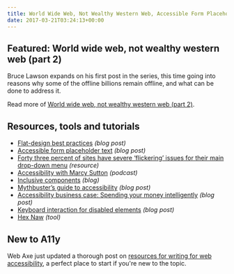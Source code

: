 ```yaml
---
title: World Wide Web, Not Wealthy Western Web, Accessible Form Placeholder Text, Mythbuster’s Guide to Accessibility and More
date: 2017-03-21T03:24:13+00:00
---
```


## Featured: World wide web, not wealthy western web (part 2)

Bruce Lawson expands on his first post in the series, this time going into reasons why some of the offline billions remain offline, and what can be done to address it.

Read more of [World wide web, not wealthy western web (part 2)](https://www.smashingmagazine.com/2017/03/world-wide-web-not-wealthy-western-web-part-2/).

## Resources, tools and tutorials

- [Flat-design best practices](https://www.nngroup.com/articles/flat-design-best-practices/) *(blog post)*
- [Accessible form placeholder text](http://www.useragentman.com/blog/2017/02/20/accessible-form-placeholder-text/) *(blog post)*
- [Forty three percent of sites have severe ‘flickering’ issues for their main drop-down menu](https://baymard.com/blog/dropdown-menu-flickering-issue) *(resource)*
- [Accessibility with Marcy Sutton](https://frontsidethepodcast.simplecast.fm/61) *(podcast)*
- [Inclusive components](http://inclusive-components.club) *(blog)*
- [Mythbuster’s guide to accessibility](https://medium.com/the-u-s-digital-service/mythbusters-guide-to-accessibility-92ccd88655c6) *(blog post)*
- [Accessibility business case: Spending your money intelligently](http://www.karlgroves.com/2017/03/19/accessibility-business-case-spending-your-money-intelligently/) *(blog post)*
- [Keyboard interaction for disabled elements](http://www.maxability.co.in/2017/03/keyboard-interaction-for-disabled-elements/) *(blog post)*
- [Hex Naw](https://hexnaw.com) *(tool)*

## New to A11y

Web Axe just updated a thorough post on [resources for writing for web accessibility](http://www.webaxe.org/resources-for-writing-for-web-accessibility/), a perfect place to start if you're new to the topic.
